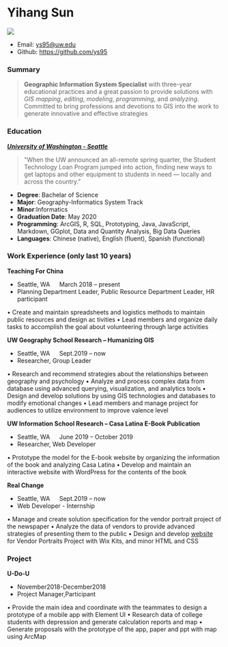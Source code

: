 # Yihang Sun

![](https://avatars0.githubusercontent.com/u/46462247?s=400&u=2cceefe0a6bf85956f8bce787906175513e94c26&v=4)
  * Email: ys95@uw.edu
  * Github: https://github.com/ys95

### Summary

> **Geographic Information System Specialist** with three-year educational practices and a great passion to provide solutions with _GIS mapping_, _editing_, _modeling_, _programming_, and _analyzing_. Committed to bring professions and devotions to GIS into the work to generate innovative and effective strategies

### Education

[**_University of Washington - Seattle_**](http://www.washington.edu/)
>"When the UW announced an all-remote spring quarter, the Student Technology Loan Program jumped into action, finding new ways to get laptops and other equipment to students in need — locally and across the country."


* __Degree__: Bachelar of Science
* __Major__: Geography-Informatics System Track
* __Minor__:Informatics
* __Graduation Date__: May 2020
* __Programming__: ArcGIS, R, SQL, Prototyping, Java, JavaScript, Markdown, GGplot, Data and Quantity Analysis, Big Data Queries
* __Languages__: Chinese (native), English (fluent), Spanish (functional)



### Work Experience (only last 10 years)

**Teaching For China**
* Seattle, WA &emsp; March 2018 – present
* Planning Department Leader, Public Resource Department Leader, HR participant

•	Create and maintain spreadsheets and logistics methods to maintain public resources and design ac tivities
•	Lead members and organize daily tasks to accomplish the goal about volunteering through large activities


**UW Geography School Research – Humanizing GIS**
* Seattle, WA &emsp; Sept.2019 – now
* Researcher, Group Leader


•	Research and recommend strategies about the relationships between geography and psychology
•	Analyze and process complex data from database using advanced querying, visualization, and analytics tools
•	Design and develop solutions by using GIS technologies and databases to modify emotional changes
•	Lead members and manage project for audiences to utilize environment to improve valence level

**UW Information School Research – Casa Latina E-Book Publication**
* Seattle, WA &emsp; June 2019 – October 2019
* Researcher, Web Developer

•	Prototype the model for the E-book website by organizing the information of the book and analyzing Casa Latina
•	Develop and maintain an interactive website with WordPress for the contents of the book

**Real Change**
* Seattle, WA &emsp; Sept.2019 – now
* Web Developer - Internship

•	Manage and create solution specification for the vendor portrait project of the newspaper
•	Analyze the data of vendors to provide advanced strategies of presenting them to the public
•	Design and develop [website](https://www.portraitsofchange.com/) for Vendor Portraits Project with Wix Kits, and minor HTML and CSS


### Project

**U-Do-U**
* November2018-December2018
* Project Manager,Participant


•	Provide the main idea and coordinate with the teammates to design a prototype of a mobile app with Element UI
•	Research data of college students with depression and generate calculation reports and map
•	Generate proposals with the prototype of the app, paper and ppt with map using ArcMap
